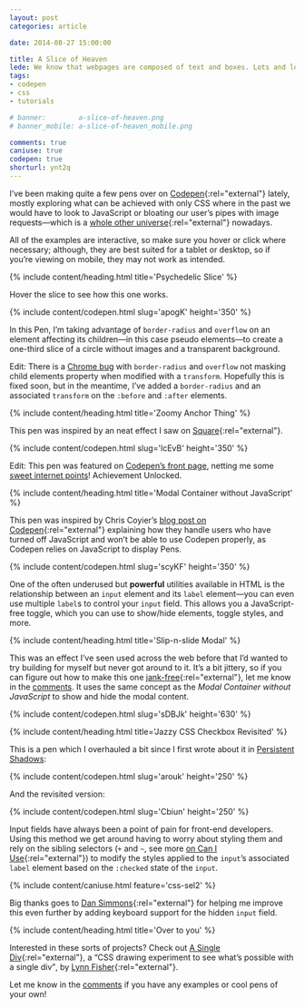 ```yaml
---
layout: post
categories: article

date: 2014-08-27 15:00:00

title: A Slice of Heaven
lede: We know that webpages are composed of text and boxes. Lots and lots of boxes. But with the power and might of CSS3 we can do some fancy stuff that never used to be possible.
tags:
- codepen
- css
- tutorials

# banner:        a-slice-of-heaven.png
# banner_mobile: a-slice-of-heaven_mobile.png

comments: true
caniuse: true
codepen: true
shorturl: ynt2q
---
```



I’ve been making quite a few pens over on [Codepen](https://codepen.io){:rel="external"} lately, mostly exploring what can be achieved with only CSS where in the past we would have to look to JavaScript or bloating our user’s pipes with image requests—which is a [whole other universe](http://www.w3.org/html/wg/drafts/html/master/embedded-content.html#the-picture-element "The Picture Element"){:rel="external"} nowadays.

All of the examples are interactive, so make sure you hover or click where necessary; although, they are best suited for a tablet or desktop, so if you’re viewing on mobile, they may not work as intended.


{% include content/heading.html title='Psychedelic Slice' %}

Hover the slice to see how this one works.

{% include content/codepen.html slug='apogK' height='350' %}

In this Pen, I’m taking advantage of `border-radius` and `overflow` on an element affecting its children—in this case pseudo elements—to create a one-third slice of a circle without images and a transparent background.

<div class="edit">
    Edit: There is a <a href="https://code.google.com/p/chromium/issues/detail?id=157218" rel="external">Chrome bug</a> with <code>border-radius</code> and <code>overflow</code> not masking child elements property when modified with a <code>transform</code>. Hopefully this is fixed soon, but in the meantime, I’ve added a <code>border-radius</code> and an associated <code>transform</code> on the <code>:before</code> and <code>:after</code> elements.
</div>


{% include content/heading.html title='Zoomy Anchor Thing' %}

This pen was inspired by an neat effect I saw on [Square](https://squareup.com#verticals){:rel="external"}.

{% include content/codepen.html slug='lcEvB' height='350' %}

<div class="edit">
    Edit: This pen was featured on <a href="https://ss.chrisburnell.com/2014-08-28_1411.png" title="ego boost manifested in PNG format" rel="me external">Codepen’s front page</a>, netting me some <a href="https://codepen.io/chrisburnell/details/lcEvB/#stats" title="Stats for this pen" rel="external">sweet internet points</a>! Achievement Unlocked.
</div>


{% include content/heading.html title='Modal Container without JavaScript' %}

This pen was inspired by Chris Coyier’s [blog post on Codepen](https://codepen.io/chriscoyier/blog/a-closeable-noscript-warning-modal "A Closeable Noscript Warning Modal"){:rel="external"} explaining how they handle users who have turned off JavaScript and won’t be able to use Codepen properly, as Codepen relies on JavaScript to display Pens.

{% include content/codepen.html slug='scyKF' height='350' %}

One of the often underused but **powerful** utilities available in HTML is the relationship between an `input` element and its `label` element—you can even use multiple `label`s to control your `input` field. This allows you a JavaScript-free toggle, which you can use to show/hide elements, toggle styles, and more.


{% include content/heading.html title='Slip-n-slide Modal' %}

This was an effect I’ve seen used across the web before that I’d wanted to try building for myself but never got around to it. It’s a bit jittery, so if you can figure out how to make this one [jank-free](http://jankfree.org/ "Jank Free"){:rel="external"}, let me know in the [comments](#comments). It uses the same concept as the *Modal Container without JavaScript* to show and hide the modal content.

{% include content/codepen.html slug='sDBJk' height='630' %}


{% include content/heading.html title='Jazzy CSS Checkbox Revisited' %}

This is a pen which I overhauled a bit since I first wrote about it in <a href="{% post_url 2013-06-18-persistent-shadows %}">Persistent Shadows</a>:

{% include content/codepen.html slug='arouk' height='250' %}

And the revisited version:

{% include content/codepen.html slug='Cbiun' height='250' %}

Input fields have always been a point of pain for front-end developers. Using this method we get around having to worry about styling them and rely on the sibling selectors (`+` and `~`, see more [on Can I Use](http://caniuse.com/#search=css-sel2 "Sibling Selectors"){:rel="external"}) to modify the styles applied to the `input`’s associated `label` element based on the `:checked` state of the `input`.

{% include content/caniuse.html feature='css-sel2' %}

Big thanks goes to [Dan Simmons](https://twitter.com/dansimau "Dan Simmons on Twitter"){:rel="external"} for helping me improve this even further by adding keyboard support for the hidden `input` field.


{% include content/heading.html title='Over to you' %}

Interested in these sorts of projects? Check out [A Single Div](http://a.singlediv.com/ "A Single Div"){:rel="external"}, a <q>CSS drawing experiment to see what’s possible with a single div</q>, by [Lynn Fisher](https://twitter.com/lynnandtonic "Lynn Fisher"){:rel="external"}.

Let me know in the [comments](#comments) if you have any examples or cool pens of your own!
